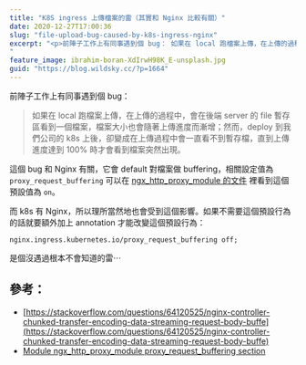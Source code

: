 ```yaml
---
title: "K8S ingress 上傳檔案的雷（其實和 Nginx 比較有關）"
date: 2020-12-27T17:00:36
slug: "file-upload-bug-caused-by-k8s-ingress-nginx"
excerpt: "<p>前陣子工作上有同事遇到個 bug： 如果在 local 跑檔案上傳，在上傳的過程中，會在後端 server 的&#8230;</p>
"
feature_image: ibrahim-boran-XdIrwH98K_E-unsplash.jpg
guid: "https://blog.wildsky.cc/?p=1664"
---
```

前陣子工作上有同事遇到個 bug：

> 如果在 local 跑檔案上傳，在上傳的過程中，會在後端 server 的 file 暫存區看到一個檔案，檔案大小也會隨著上傳進度而漸增；然而，deploy 到我們公司的 k8s 上後，卻變成在上傳過程中會一直看不到暫存檔，直到上傳進度達到 100% 時才會看到檔案突然出現。

這個 bug 和 Nginx 有關，它會 default 對檔案做 buffering，相關設定值為 `proxy_request_buffering` 可以在 [ngx\_http\_proxy\_module 的文件](https://nginx.org/en/docs/http/ngx_http_proxy_module.html#proxy_request_buffering) 裡看到這個預設值為 `on`。

而 k8s 有 Nginx，所以理所當然地也會受到這個影響。如果不需要這個預設行為的話就要額外加上 annotation 才能改變這個預設行為：

    nginx.ingress.kubernetes.io/proxy_request_buffering off;

是個沒遇過根本不會知道的雷⋯

參考：
---

*   [https://stackoverflow.com/questions/64120525/nginx-controller-chunked-transfer-encoding-data-streaming-request-body-buffe](https://stackoverflow.com/questions/64120525/nginx-controller-chunked-transfer-encoding-data-streaming-request-body-buffe)
*   [Module ngx\_http\_proxy\_module proxy\_request\_buffering section](https://nginx.org/en/docs/http/ngx_http_proxy_module.html#proxy_request_buffering)